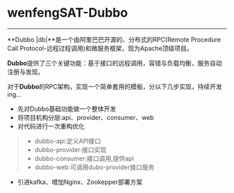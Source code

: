 # wenfengSAT-Dubbo

------

**Dubbo |db|**是一个由阿里巴巴开源的、分布式的RPC(Remote Procedure Call Protocol-远程过程调用)和微服务框架，现为Apache顶级项目。

**Dubbo**提供了三个关键功能：基于接口的远程调用，容错与负载均衡，服务自动注册与发现。

对于**Dubbo**的RPC架构，实现一个简单套用的模板，分以下几步实现，持续开发ing...

* 先对Dubbo基础功能做一个整体开发
* 将项目机构分层:api、provider、consumer、web
* 对代码进行一次重构优化

> * dubbo-api:定义API接口
> * dubbo-provider:接口实现
> * dubbo-consumer:接口调用,提供api
> * dubbo-web:可调用dubo-provider接口服务

* 引进kafka、增加Nginx、Zookepper部署方案
